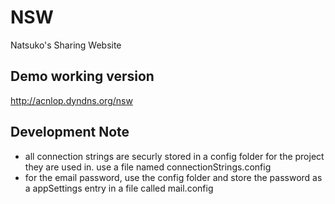 # NSW
Natsuko's Sharing Website

## Demo working version
http://acnlop.dyndns.org/nsw

## Development Note
- all connection strings are securly stored in a config folder for the project they are used in.  use a file named connectionStrings.config
- for the email password, use the config folder and store the password as a appSettings entry in a file called mail.config
